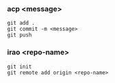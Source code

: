 ### acp \<message>
```
git add .
git commit -m <message>
git push
```


### irao \<repo-name>
```
git init
git remote add origin <repo-name>
```

